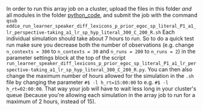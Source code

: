 In order to run this array job on a cluster, upload the files in this folder *and* all modules in the folder [python_code](https://github.com/marieke-woensdregt/model_coevolution_language_mindreading/tree/master/python_code), and submit the job with the command `qsub eddie_run_learner_speaker_diff_lexicons_p_prior_egoc_sp_literal_P1_a1_lr_perspective-taking_a1_lr_sp_hyp_literal_300_C_200_R.sh`
Each individual simulation should take about 7 hours to run. So to do a quick test run make sure you decrease both the number of observations (e.g. change `n_contexts = 300` to `n_contexts = 30` and `n_runs = 200` to `n_runs = 2`) in the parameter settings block at the top of the script `run_learner_speaker_diff_lexicons_p_prior_egoc_sp_literal_P1_a1_lr_perspective-taking_a1_lr_sp_hyp_literal_300_C_200_R.py`.
You can then also change the maximum number of hours allowed for the simulation in the `.sh` file by changing the parameter `#$ -l h_rt=15:00:00` to e.g. `#$ -l h_rt=02:00:00`. That way your job will have to wait less long in your cluster's queue (because you're allowing each simulation in the array job to run for a maximum of 2 hours, instead of 15).
